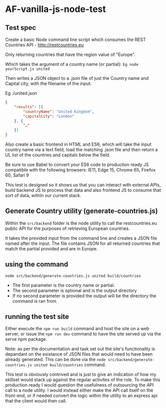 # AF-vanilla-js-node-test

## Test spec

Create a basic Node command line script which consumes the REST Countries API - http://restcountries.eu

Only returning countries that have the region value of "Europe".

Which takes the argument of a country name (or partial): `Eg node yourScript.js united`

Then writes a JSON object to a .json file of just the Country name and Capital city, with the filename of the input.

Eg ./united.json

```json
{
    "results": [{
        "countryName": "United Kingdom",
        "capitalCity": "London"
    }, {
        "…"
    }]
}

```

Also create a basic frontend in HTML and ES6, which will take the input country name via a text field, load the matching .json file and then return a UL list of the countries and capitals below the field.

Be sure to use Babel to convert your ES6 code to production ready JS compatible with the following browsers: IE11, Edge 15, Chrome 65, Firefox 60, Safari 9

This test is designed so it shows us that you can interact with external APIs, build backend JS to process that data and also frontend JS to consume that sort of
data, within our current stack.

## Generate Country utility (generate-countries.js)

Within the `src/backend` folder is the node utility to call the restcountries.eu public API for the purposes of retrieving European countries.

It takes the provided input from the command line and creates a JSON file named after the input. The file contains JSON for all returned countries that match the partial provided and are in Europe.

## using the command

`node src/backend/generate-countries.js united build/countries`

- The first parameter is the country name or partial.
- The second parameter is optional and is the output directory
- If no second parameter is provided the output will be the directory the command is ran from

## running the test site

Either execute the `npm run build` command and host the site on a web server, or issue the `npm run dev` command to have the site served up via the serve npm package.

Note: as per the documentation and task set out the site's functionality is depandant on the existance of JSON files that would need to have been already generated. This can be done via the `node src/backend/generate-countries.js united build/countries` command.

This test is obviously contrived and is just to give an indication of how my skillset would stack up against the regular activites of the role. To make this production ready I would question the usefulness of outsourcing the API call to a node utility. I would instead either make the API call itself on the front-end, or if needed convert the logic within the utility to an express api that the client would then call.
